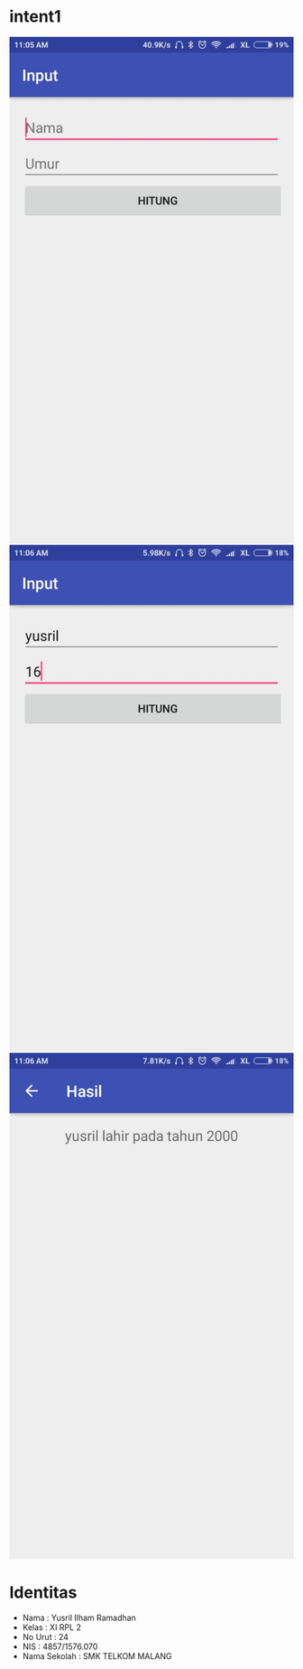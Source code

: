 # intent1

![screenshot](https://github.com/YusrilRamadhan/intent1/blob/master/1.jpeg)
![screenshot](https://github.com/YusrilRamadhan/intent1/blob/master/2.jpeg)
![screenshot](https://github.com/YusrilRamadhan/intent1/blob/master/3.jpeg)

# Identitas 
<ul>
<li>Nama  : Yusril Ilham Ramadhan
<br><li>Kelas : XI RPL 2
<br><li>No Urut : 24
<br><li>NIS : 4857/1576.070
<br><li>Nama Sekolah  : SMK TELKOM MALANG
</ul>

